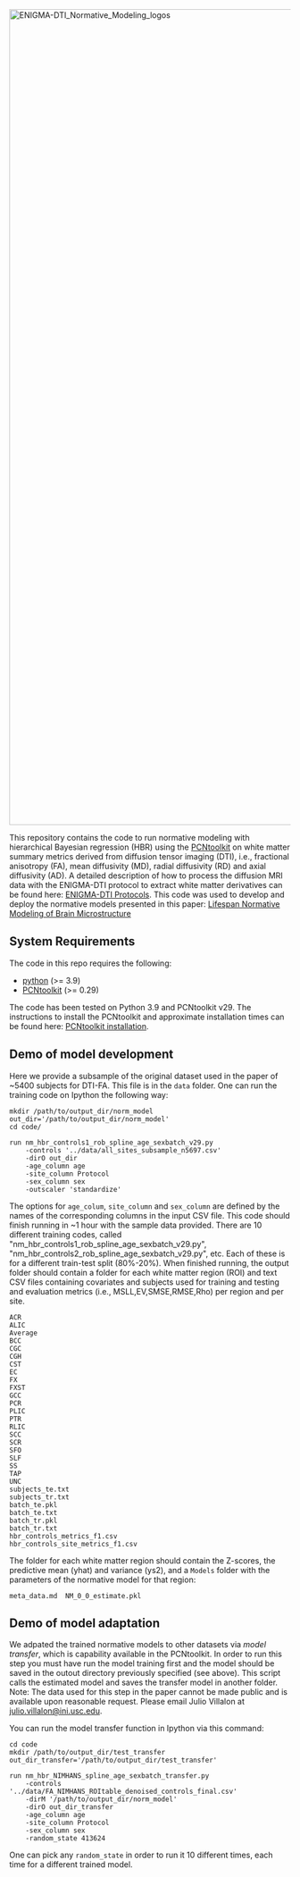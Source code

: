 <img width="1461" alt="ENIGMA-DTI_Normative_Modeling_logos" src="https://github.com/user-attachments/assets/c63a98e1-57be-4d16-a85c-126857cd40d2" />




This repository contains the code to run normative modeling with hierarchical Bayesian regression (HBR) using the [PCNtoolkit](https://pcntoolkit.readthedocs.io/en/latest/) on white matter summary metrics derived from diffusion tensor imaging (DTI), i.e., fractional anisotropy (FA), mean diffusivity (MD), radial diffusivity (RD) and axial diffusivity (AD). A detailed description of how to process the diffusion MRI data with the ENIGMA-DTI protocol to extract white matter derivatives can be found here: [ENIGMA-DTI Protocols](https://enigma.ini.usc.edu/protocols/dti-protocols/). This code was used to develop and deploy the normative models presented in this paper: [Lifespan Normative Modeling of Brain Microstructure][1]

## System Requirements
The code in this repo requires the following:
- [python](https://www.python.org/) (>= 3.9)
- [PCNtoolkit](https://pcntoolkit.readthedocs.io/en/latest/) (>= 0.29)

The code has been tested on Python 3.9 and PCNtoolkit v29. The instructions to install the PCNtoolkit and approximate installation times can be found here: [PCNtoolkit installation](https://github.com/amarquand/PCNtoolkit).

## Demo of model development
Here we provide a subsample of the original dataset used in the paper of ~5400 subjects for DTI-FA. This file is in the `data` folder. One can run the training code on Ipython the following way:
```
mkdir /path/to/output_dir/norm_model
out_dir='/path/to/output_dir/norm_model'
cd code/

run nm_hbr_controls1_rob_spline_age_sexbatch_v29.py
    -controls '../data/all_sites_subsample_n5697.csv'
    -dirO out_dir
    -age_column age
    -site_column Protocol
    -sex_column sex
    -outscaler 'standardize'
```
The options for `age_colum`, `site_column` and `sex_column` are defined by the names of the corresponding columns in the input CSV file. This code should finish running in ~1 hour with the sample data provided. There are 10 different training codes, called "nm_hbr_controls1_rob_spline_age_sexbatch_v29.py", "nm_hbr_controls2_rob_spline_age_sexbatch_v29.py", etc. Each of these is for a different train-test split (80%-20%).
When finished running, the output folder should contain a folder for each white matter region (ROI) and text CSV files containing covariates and subjects used for training and testing and evaluation metrics (i.e., MSLL,EV,SMSE,RMSE,Rho) per region and per site. 
```
ACR
ALIC
Average
BCC
CGC
CGH
CST
EC
FX
FXST
GCC
PCR
PLIC
PTR
RLIC
SCC
SCR
SFO
SLF
SS
TAP
UNC
subjects_te.txt
subjects_tr.txt
batch_te.pkl
batch_te.txt
batch_tr.pkl
batch_tr.txt
hbr_controls_metrics_f1.csv
hbr_controls_site_metrics_f1.csv
```
The folder for each white matter region should contain the Z-scores, the predictive mean (yhat) and variance (ys2), and a `Models` folder with the parameters of the normative model for that region:
```
meta_data.md  NM_0_0_estimate.pkl
```

## Demo of model adaptation
We adpated the trained normative models to other datasets via *model transfer*, which is capability available in the PCNtoolkit. In order to run this step you must have run the model training first and the model should be saved in the outout directory previously specified (see above). This script calls the estimated model and saves the transfer model in another folder. Note: The data used for this step in the paper cannot be made public and is available upon reasonable request. Please email Julio Villalon at julio.villalon@ini.usc.edu.

You can run the model transfer function in Ipython via this command:

```
cd code
mkdir /path/to/output_dir/test_transfer
out_dir_transfer='/path/to/output_dir/test_transfer'

run nm_hbr_NIMHANS_spline_age_sexbatch_transfer.py
    -controls '../data/FA_NIMHANS_ROItable_denoised_controls_final.csv'
    -dirM '/path/to/output_dir/norm_model'
    -dirO out_dir_transfer
    -age_column age
    -site_column Protocol
    -sex_column sex
    -random_state 413624  
```
One can pick any `random_state` in order to run it 10 different times, each time for a different trained model.

[1]: <https://www.biorxiv.org/content/10.1101/2024.12.15.628527v1>
